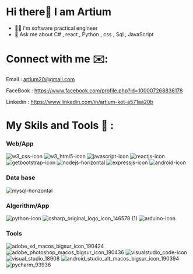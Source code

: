 # Hi there👋 I am Artium



- 👨‍💻 i'm software practical engineer 
- 💬 Ask me about C# , react , Python , css , Sql , JavaScript


# Connect with me ✉️:

Email : artium20@gmail.com

FaceBook : https://www.facebook.com/profile.php?id=100007268836178

Linkedin : https://www.linkedin.com/in/artium-kot-a571aa20b


# My Skils and Tools 🔭 :

### Web/App 
![w3_css-icon](https://user-images.githubusercontent.com/59862302/175325669-4a950809-5e21-4ad8-9212-d92175f581d7.svg) ![w3_html5-icon](https://user-images.githubusercontent.com/59862302/175325246-b85bf618-9f18-4afb-9678-75e2340439fc.svg) ![javascript-icon](https://user-images.githubusercontent.com/59862302/175332160-39144832-fc32-4821-8d2e-bce84d4d9dc7.svg) ![reactjs-icon](https://user-images.githubusercontent.com/59862302/175326517-19a5ec8a-7306-40f5-a402-6f0e1c2907ab.svg) ![getbootstrap-icon](https://user-images.githubusercontent.com/59862302/175329288-f6f92ac2-77e0-468d-a5e0-90bb939779a7.svg) ![nodejs-horizontal](https://user-images.githubusercontent.com/59862302/175325896-c02b2e15-b775-4a22-80fb-a8bb0682f79f.svg) ![expressjs-icon](https://user-images.githubusercontent.com/59862302/175383284-45d3bc47-c3b8-4162-b91f-a78194eb6e65.svg) ![android-icon](https://user-images.githubusercontent.com/59862302/175327848-0876ddf7-d183-456d-8767-db0f9dc5132b.svg)

### Data base 
![mysql-horizontal](https://user-images.githubusercontent.com/59862302/175383234-27779848-954f-4a8c-a9b8-c7d550a52e5e.svg)

### Algorithm/App 
![python-icon](https://user-images.githubusercontent.com/59862302/175326643-043dfa5f-2687-4f30-9614-eb825f46e236.svg) ![csharp_original_logo_icon_146578 (1)](https://user-images.githubusercontent.com/59862302/175331404-1a611f90-8418-463a-9b4d-fe4f5c356d5e.png) ![arduino-icon](https://user-images.githubusercontent.com/59862302/175329592-485902c6-c095-4c57-89df-b6805df882e3.svg)

### Tools 
<img alt="adobe_xd_macos_bigsur_icon_190424" src="https://user-images.githubusercontent.com/59862302/175332510-13601009-0cbd-48d7-8253-4e057d2848b8.png"> <img alt="adobe_photoshop_macos_bigsur_icon_190436" src="https://user-images.githubusercontent.com/59862302/175332816-219f8578-dfd6-4279-9559-25188da265e3.png"> ![visualstudio_code-icon](https://user-images.githubusercontent.com/59862302/175385682-d6aef56b-bf1d-4979-9a71-d1936b459775.svg) ![visual_studio_18908](https://user-images.githubusercontent.com/59862302/175386118-38d4aa14-333b-441e-8c48-0a6822a91747.png) ![android_studio_alt_macos_bigsur_icon_190394](https://user-images.githubusercontent.com/59862302/175386275-69b097da-340d-4ae4-8be7-fa25993f56e9.png) ![pycharm_93936](https://user-images.githubusercontent.com/59862302/175386446-525af84b-8536-4710-a8f3-cadc1504ca15.png)







 






